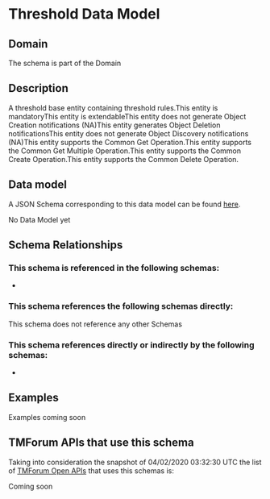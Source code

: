# Threshold Data Model

## Domain

The  schema is part of the  Domain

## Description

A threshold base entity containing threshold rules.This entity  is  mandatoryThis entity  is  extendableThis entity   does not generate Object Creation notifications (NA)This entity   generates Object Deletion notificationsThis entity   does not generate Object Discovery notifications (NA)This entity supports the Common Get Operation.This entity supports the Common Get Multiple Operation.This entity supports the Common Create Operation.This entity supports the Common Delete Operation.

## Data model

A JSON Schema corresponding to this data model can be found
[here](https://github.com/tmforum-rand/schemas/blob/candidates/Common/Threshold.schema.json).

No Data Model yet

## Schema Relationships

### This schema is referenced in the following schemas:

-

### This schema references the following schemas directly:

This schema does not reference any other Schemas

### This schema references directly or indirectly by the following schemas:

-



## Examples

Examples coming soon

## TMForum APIs that use this schema

Taking into consideration the snapshot of 04/02/2020 03:32:30 UTC the list of [TMForum Open APIs](https://www.tmforum.org/open-apis/) that uses this schemas is:

Coming soon
